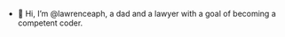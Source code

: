 - 👋 Hi, I’m @lawrenceaph, a dad and a lawyer with a goal of becoming a competent coder.   
<!-- - 👀 I’m also interested in 3d modeling, rendering, compositing, photography, illustration, and videography, among others. Anything to do with creative expression. 
- 🌱 I’m currently learning by doing and creating different things, mostly web sites, web apps, 3d art, and the occasional video.  
 - 📫 How to reach me ... IG: coffeeandthis. 
-  https://law.aritao.dev :)
 -->
<!---
lawrenceaph/lawrenceaph is a ✨ special ✨ repository because its `README.md` (this file) appears on your GitHub profile.
You can click the Preview link to take a look at your changes.
--->
